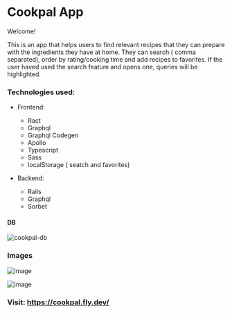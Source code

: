 # Cookpal App

Welcome!

This is an app that helps users to find relevant recipes that they can prepare with the ingredients they have at home.
They can search ( comma separated), order by rating/cooking time and add recipes to favorites.
If the user haved used the search feature and opens one, queries will be highlighted.

### Technologies used:

- Frontend:
  - Ract
  - Graphql
  - Graphql Codegen
  - Apollo
  - Typescript
  - Sass
  - localStorage ( seatch and favorites)

- Backend:
  - Rails
  - Graphql
  - Sorbet

#### DB

![cookpal-db](https://github.com/user-attachments/assets/abd78dc3-7b7b-4ecc-a663-8792dec661f6)

### Images

![image](https://github.com/user-attachments/assets/b8cf47da-0eaa-4608-ab4f-d7939be8912d)

![image](https://github.com/user-attachments/assets/d70e20fb-807e-42ce-88e5-8aab427d5dbe)


### Visit: https://cookpal.fly.dev/

